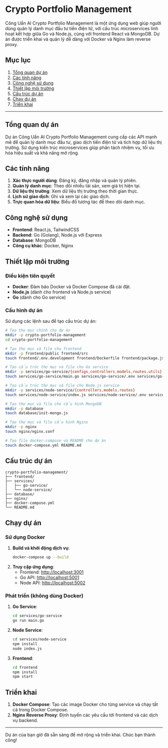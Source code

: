 
# Crypto Portfolio Management

Công Uẩn AI Crypto Portfolio Management là một ứng dụng web giúp người dùng quản lý danh mục đầu tư tiền điện tử, với cấu trúc microservices linh hoạt kết hợp giữa Go và Node.js, cùng với frontend React và MongoDB. Dự án được triển khai và quản lý dễ dàng với Docker và Nginx làm reverse proxy.

## Mục lục
1. [Tổng quan dự án](#tong-quan-du-an)
2. [Các tính năng](#cac-tinh-nang)
3. [Công nghệ sử dụng](#cong-nghe-su-dung)
4. [Thiết lập môi trường](#thiet-lap-moi-truong)
5. [Cấu trúc dự án](#cau-truc-du-an)
6. [Chạy dự án](#chay-du-an)
7. [Triển khai](#trien-khai)

---

## Tổng quan dự án
Dự án Công Uẩn AI Crypto Portfolio Management cung cấp các API mạnh mẽ để quản lý danh mục đầu tư, giao dịch tiền điện tử và tích hợp dữ liệu thị trường. Sử dụng kiến trúc microservices giúp phân tách nhiệm vụ, tối ưu hóa hiệu suất và khả năng mở rộng.

## Các tính năng
1. **Xác thực người dùng**: Đăng ký, đăng nhập và quản lý phiên.
2. **Quản lý danh mục**: Theo dõi nhiều tài sản, xem giá trị hiện tại.
3. **Dữ liệu thị trường**: Xem dữ liệu thị trường theo thời gian thực.
4. **Lịch sử giao dịch**: Ghi và xem lại các giao dịch.
5. **Trực quan hóa dữ liệu**: Biểu đồ tương tác để theo dõi danh mục.

## Công nghệ sử dụng
- **Frontend**: React.js, TailwindCSS
- **Backend**: Go (Golang), Node.js với Express
- **Database**: MongoDB
- **Công cụ khác**: Docker, Nginx

## Thiết lập môi trường

### Điều kiện tiên quyết
- **Docker**: Đảm bảo Docker và Docker Compose đã cài đặt.
- **Node.js** (dành cho frontend và Node.js service)
- **Go** (dành cho Go service)

### Cấu hình dự án
Sử dụng các lệnh sau để tạo cấu trúc dự án:

```bash
# Tạo thư mục chính cho dự án
mkdir -p crypto-portfolio-management
cd crypto-portfolio-management

# Tạo thư mục và file cho frontend
mkdir -p frontend/public frontend/src
touch frontend/.env.development frontend/Dockerfile frontend/package.json

# Tạo cấu trúc thư mục và file cho Go service
mkdir -p services/go-service/{configs,controllers,models,routes,utils}
touch services/go-service/main.go services/go-service/.env services/go-service/Dockerfile

# Tạo cấu trúc thư mục và file cho Node.js service
mkdir -p services/node-service/{controllers,models,routes}
touch services/node-service/index.js services/node-service/.env services/node-service/Dockerfile

# Tạo thư mục và file cho cấu hình MongoDB
mkdir -p database
touch database/init-mongo.js

# Tạo thư mục và file cấu hình Nginx
mkdir -p nginx
touch nginx/nginx.conf

# Tạo file docker-compose và README cho dự án
touch docker-compose.yml README.md
```

## Cấu trúc dự án
```
crypto-portfolio-management/
├── frontend/                    
├── services/
│   ├── go-service/             
│   └── node-service/           
├── database/                   
├── nginx/                      
├── docker-compose.yml          
└── README.md                   
```

## Chạy dự án

### Sử dụng Docker
1. **Build và khởi động dịch vụ**:
   ```bash
   docker-compose up --build
   ```
2. **Truy cập ứng dụng**:
   - Frontend: [http://localhost:3001](http://localhost:3001)
   - Go API: [http://localhost:5001](http://localhost:5001)
   - Node API: [http://localhost:5002](http://localhost:5002)

### Phát triển (không dùng Docker)
1. **Go Service**:
   ```bash
   cd services/go-service
   go run main.go
   ```
2. **Node Service**:
   ```bash
   cd services/node-service
   npm install
   node index.js
   ```
3. **Frontend**:
   ```bash
   cd frontend
   npm install
   npm start
   ```

## Triển khai

1. **Docker Compose**: Tạo các image Docker cho từng service và chạy tất cả trong Docker Compose.
2. **Nginx Reverse Proxy**: Định tuyến các yêu cầu tới frontend và các dịch vụ backend.

---

Dự án của bạn giờ đã sẵn sàng để mở rộng và triển khai. Chúc bạn thành công!
